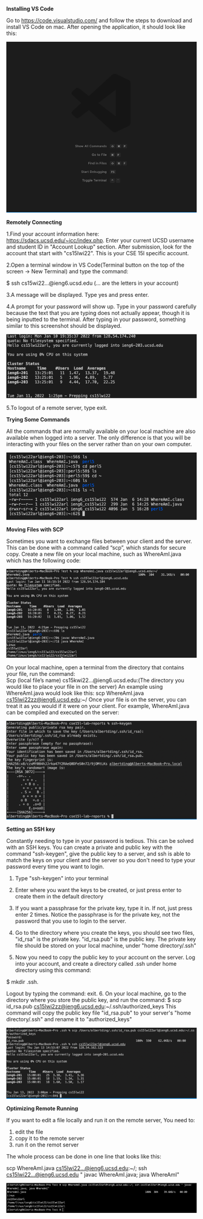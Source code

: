**Installing VS Code**

Go to https://code.visualstudio.com/ and follow the steps to download and install VS Code on mac. After opening the application, it should look like this: 

![Image](1.png)

**Remotely Connecting**

1.Find your account information here: https://sdacs.ucsd.edu/~icc/index.php. Enter your current UCSD username and student ID in "Account Lookup" section. After submission, look for the account that start with "cs15lwi22". This is your CSE 15l specific account. 

2.Open a terminal window in VS Code(Terminal button on the top of the screen -> New Terminal) and type the command: 

$ ssh cs15wi22…@ieng6.ucsd.edu 
(... are the letters in your account)

3.A message will be displayed. Type yes and press enter. 

4.A prompt for your password will show up. Type in your password carefully because the text that you are typing does not actually appear, though it is being inputted to the terminal. After typing in your password, something similar to this screenshot should be displayed. 

![Image](2.png)

5.To logout of a remote server, type exit.

**Trying Some Commands**

All the commands that are normally available on your local machine are also available when logged into a server. The only difference is that you will be interacting with your files on the server rather than on your own computer. 

![Image](3.png)

**Moving Files with SCP**

Sometimes you want to exchange files between your client and the server. This can be done with a command called “scp”, which stands for secure copy. Create a new file on your local machine, such as WhereAmI.java which has the following code:

![Image](4.png)

On your local machine, open a terminal from the directory that contains your file, run the command:  
Scp (local file’s name) cs15kwi22…@ieng6.ucsd.edu:(The directory you would like to place your file in on the server)
An example using WhereAmI.java would look like this: 
scp WhereAmI.java cs15lwi22zz@ieng6.ucsd.edu:~/
Once your file is on the server, you can treat it as you would if it were on your client. For example, WhereAmI.java can be compiled and executed on the server: 

![Image](5.png)

**Setting an SSH key**

Constantly needing to type in your password is tedious. This can be solved with an SSH keys. You can create a private and public key with the command "ssh-keygen", give the public key to a server, and ssh is able to match the keys on your client and the server so you don't need to type your password every time you want to login. 
1. Type "ssh-keygen" into your terminal
2. Enter where you want the keys to be created, or just press enter to create them in the default directory
3. If you want a passphrase for the private key, type it in. If not, just press enter 2 times. Notice the passphrase is for the private key, not the password that you use to login to the server. 


4. Go to the directory where you create the keys, you should see two files, "id_rsa" is the private key. "id_rsa.pub" is the public key. The private key file should be stored on your local machine, under "home directory/.ssh"
5. Now you need to copy the public key to your account on the server. Log into your account, and create a directory called .ssh under home directory using this command:
 
$ mkdir .ssh.
 
Logout by typing the command: exit. 
6. On your local machine, go to the directory where you store the public key, and run the command:
$  scp id_rsa.pub cs15lwi2zz@ieng6.ucsd.edu:~/.ssh/authorized_keys
This command will copy the public key file "id_rsa.pub" to your server's "home directory/.ssh" and rename it to "authorized_keys"

![Image](6.png)

**Optimizing Remote Running**

If you want to edit a file locally and run it on the remote server, You need to:

1. edit the file
2. copy it to the remote server
3. run it on the remot server

The whole process can be done in one line that looks like this:

scp WhereAmI.java cs15lwi22...@ieng6.ucsd.edu:~/; ssh cs15lwi22...@ieng6.ucsd.edu " javac  WhereAmI.java; java WhereAmI"

![Image](7.png)